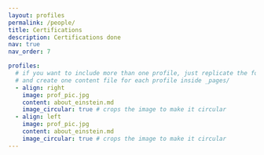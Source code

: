 ```yaml
---
layout: profiles
permalink: /people/
title: Certifications
description: Certifications done
nav: true
nav_order: 7

profiles:
  # if you want to include more than one profile, just replicate the following block
  # and create one content file for each profile inside _pages/
  - align: right
    image: prof_pic.jpg
    content: about_einstein.md
    image_circular: true # crops the image to make it circular
  - align: left
    image: prof_pic.jpg
    content: about_einstein.md
    image_circular: true # crops the image to make it circular
---
```

